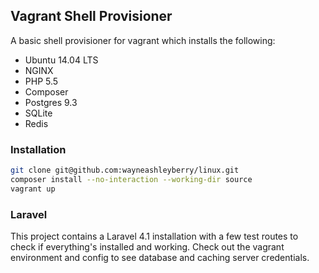## Vagrant Shell Provisioner

A basic shell provisioner for vagrant which installs the following:

- Ubuntu 14.04 LTS
- NGINX
- PHP 5.5
- Composer
- Postgres 9.3
- SQLite
- Redis

### Installation

```bash
git clone git@github.com:wayneashleyberry/linux.git
composer install --no-interaction --working-dir source
vagrant up
```

### Laravel

This project contains a Laravel 4.1 installation with a few test routes to
check if everything's installed and working. Check out the vagrant environment
and config to see database and caching server credentials.
